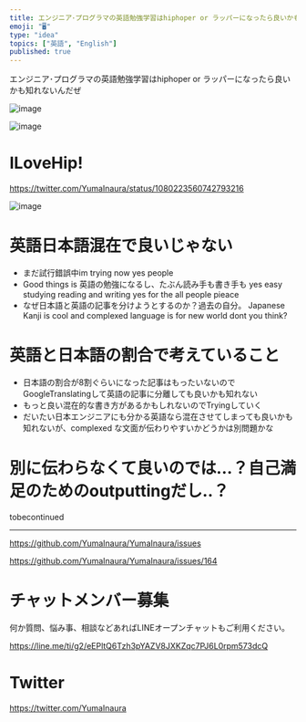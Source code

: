 ```yaml
---
title: エンジニア･プログラマの英語勉強学習はhiphoper or ラッパーになったら良いかも知れないんだぜ
emoji: "🖥"
type: "idea"
topics: ["英語", "English"]
published: true
---
```


エンジニア･プログラマの英語勉強学習はhiphoper or ラッパーになったら良いかも知れないんだぜ

![image](https://user-images.githubusercontent.com/13635059/50578349-65503680-0e7c-11e9-86c5-643ed957f424.png)

![image](https://user-images.githubusercontent.com/13635059/50578357-726d2580-0e7c-11e9-8ab9-7ff9eb775b8c.png)

# ILoveHip!

https://twitter.com/YumaInaura/status/1080223560742793216

![image](https://user-images.githubusercontent.com/13635059/50578323-ee1aa280-0e7b-11e9-9087-3f16ed16a129.png)

# 英語日本語混在で良いじゃない

- まだ試行錯誤中im trying now yes people
- Good things is 英語の勉強になるし、たぶん読み手も書き手も yes easy studying reading and writing yes for the all people pieace
- なぜ日本語と英語の記事を分けようとするのか？過去の自分。 Japanese Kanji is cool and complexed language is for new world dont you think?

# 英語と日本語の割合で考えていること

- 日本語の割合が8割ぐらいになった記事はもったいないのでGoogleTranslatingして英語の記事に分離しても良いかも知れない
- もっと良い混在的な書き方があるかもしれないのでTryingしていく
- だいたい日本エンジニアにも分かる英語なら混在させてしまっても良いかも知れないが、complexed な文面が伝わりやすいかどうかは別問題かな

# 別に伝わらなくて良いのでは…？自己満足のためのoutputtingだし‥？

tobecontinued


---

https://github.com/YumaInaura/YumaInaura/issues

https://github.com/YumaInaura/YumaInaura/issues/164








<!-- Update From Qiita API -->

# チャットメンバー募集


何か質問、悩み事、相談などあればLINEオープンチャットもご利用ください。

https://line.me/ti/g2/eEPltQ6Tzh3pYAZV8JXKZqc7PJ6L0rpm573dcQ





# Twitter


https://twitter.com/YumaInaura


<!-- Update From Qiita API -->


